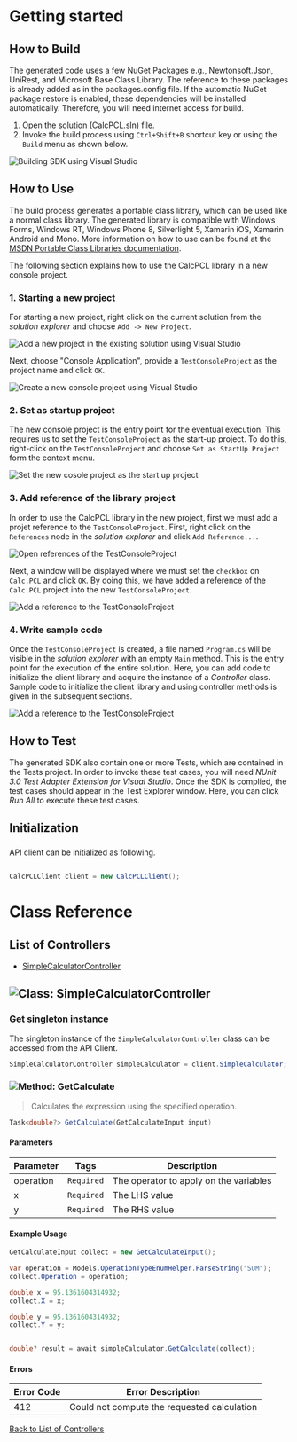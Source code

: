 # Getting started

## How to Build

The generated code uses a few NuGet Packages e.g., Newtonsoft.Json, UniRest,
and Microsoft Base Class Library. The reference to these packages is already
added as in the packages.config file. If the automatic NuGet package restore
is enabled, these dependencies will be installed automatically. Therefore,
you will need internet access for build.

1. Open the solution (CalcPCL.sln) file.
2. Invoke the build process using `Ctrl+Shift+B` shortcut key or using the `Build` menu as shown below.

![Building SDK using Visual Studio](https://apidocs.io/illustration/cs?step=buildSDK&workspaceFolder=Calc-CSharp&workspaceName=CalcPCL&projectName=Calc.PCL)

## How to Use

The build process generates a portable class library, which can be used like a normal class library. The generated library is compatible with Windows Forms, Windows RT, Windows Phone 8,
Silverlight 5, Xamarin iOS, Xamarin Android and Mono. More information on how to use can be found at the [MSDN Portable Class Libraries documentation](http://msdn.microsoft.com/en-us/library/vstudio/gg597391%28v=vs.100%29.aspx).

The following section explains how to use the CalcPCL library in a new console project.

### 1. Starting a new project

For starting a new project, right click on the current solution from the *solution explorer* and choose  ``` Add -> New Project ```.

![Add a new project in the existing solution using Visual Studio](https://apidocs.io/illustration/cs?step=addProject&workspaceFolder=Calc-CSharp&workspaceName=CalcPCL&projectName=Calc.PCL)

Next, choose "Console Application", provide a ``` TestConsoleProject ``` as the project name and click ``` OK ```.

![Create a new console project using Visual Studio](https://apidocs.io/illustration/cs?step=createProject&workspaceFolder=Calc-CSharp&workspaceName=CalcPCL&projectName=Calc.PCL)

### 2. Set as startup project

The new console project is the entry point for the eventual execution. This requires us to set the ``` TestConsoleProject ``` as the start-up project. To do this, right-click on the  ``` TestConsoleProject ``` and choose  ``` Set as StartUp Project ``` form the context menu.

![Set the new cosole project as the start up project](https://apidocs.io/illustration/cs?step=setStartup&workspaceFolder=Calc-CSharp&workspaceName=CalcPCL&projectName=Calc.PCL)

### 3. Add reference of the library project

In order to use the CalcPCL library in the new project, first we must add a projet reference to the ``` TestConsoleProject ```. First, right click on the ``` References ``` node in the *solution explorer* and click ``` Add Reference... ```.

![Open references of the TestConsoleProject](https://apidocs.io/illustration/cs?step=addReference&workspaceFolder=Calc-CSharp&workspaceName=CalcPCL&projectName=Calc.PCL)

Next, a window will be displayed where we must set the ``` checkbox ``` on ``` Calc.PCL ``` and click ``` OK ```. By doing this, we have added a reference of the ```Calc.PCL``` project into the new ``` TestConsoleProject ```.

![Add a reference to the TestConsoleProject](https://apidocs.io/illustration/cs?step=createReference&workspaceFolder=Calc-CSharp&workspaceName=CalcPCL&projectName=Calc.PCL)

### 4. Write sample code

Once the ``` TestConsoleProject ``` is created, a file named ``` Program.cs ``` will be visible in the *solution explorer* with an empty ``` Main ``` method. This is the entry point for the execution of the entire solution.
Here, you can add code to initialize the client library and acquire the instance of a *Controller* class. Sample code to initialize the client library and using controller methods is given in the subsequent sections.

![Add a reference to the TestConsoleProject](https://apidocs.io/illustration/cs?step=addCode&workspaceFolder=Calc-CSharp&workspaceName=CalcPCL&projectName=Calc.PCL)

## How to Test

The generated SDK also contain one or more Tests, which are contained in the Tests project.
In order to invoke these test cases, you will need *NUnit 3.0 Test Adapter Extension for Visual Studio*.
Once the SDK is complied, the test cases should appear in the Test Explorer window.
Here, you can click *Run All* to execute these test cases.

## Initialization

### 

API client can be initialized as following.

```csharp

CalcPCLClient client = new CalcPCLClient();
```

# Class Reference

## <a name="list_of_controllers"></a>List of Controllers

* [SimpleCalculatorController](#simple_calculator_controller)

## <a name="simple_calculator_controller"></a>![Class: ](https://apidocs.io/img/class.png "Calc.PCL.Controllers.SimpleCalculatorController") SimpleCalculatorController

### Get singleton instance

The singleton instance of the ``` SimpleCalculatorController ``` class can be accessed from the API Client.

```csharp
SimpleCalculatorController simpleCalculator = client.SimpleCalculator;
```

### <a name="get_calculate"></a>![Method: ](https://apidocs.io/img/method.png "Calc.PCL.Controllers.SimpleCalculatorController.GetCalculate") GetCalculate

> Calculates the expression using the specified operation.


```csharp
Task<double?> GetCalculate(GetCalculateInput input)
```

#### Parameters

| Parameter | Tags | Description |
|-----------|------|-------------|
| operation |  ``` Required ```  | The operator to apply on the variables |
| x |  ``` Required ```  | The LHS value |
| y |  ``` Required ```  | The RHS value |


#### Example Usage

```csharp
GetCalculateInput collect = new GetCalculateInput();

var operation = Models.OperationTypeEnumHelper.ParseString("SUM");
collect.Operation = operation;

double x = 95.1361604314932;
collect.X = x;

double y = 95.1361604314932;
collect.Y = y;


double? result = await simpleCalculator.GetCalculate(collect);

```

#### Errors

| Error Code | Error Description |
|------------|-------------------|
| 412 | Could not compute the requested calculation |


[Back to List of Controllers](#list_of_controllers)



